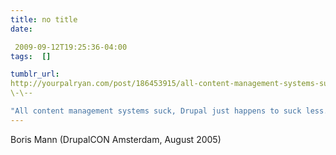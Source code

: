 ```yaml
---
title: no title
date:

 2009-09-12T19:25:36-04:00  
tags:  []

tumblr_url:
http://yourpalryan.com/post/186453915/all-content-management-systems-suck-drupal-just
\-\--

"All content management systems suck, Drupal just happens to suck less."
---
```

Boris Mann (DrupalCON Amsterdam, August 2005)

